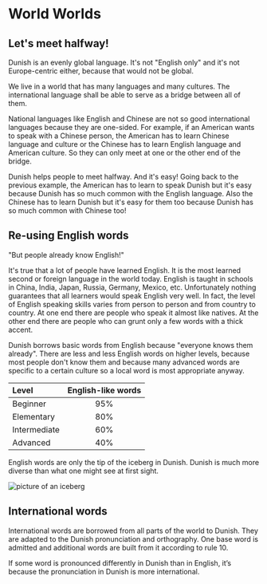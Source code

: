 # World Worlds

## Let's meet halfway!

Dunish is an evenly global language.
It's not "English only" and it's not Europe-centric either,
because that would not be global.

We live in a world that has many languages and many cultures.
The international language shall be able to serve as a bridge between all of them.

National languages like English and Chinese are not so good international languages because they are one-sided.
For example, if an American wants to speak with a Chinese person,
the American has to learn Chinese language and culture
or the Chinese has to learn English language and American culture.
So they can only meet at one or the other end of the bridge.

Dunish helps people to meet halfway.
And it's easy!
Going back to the previous example,
the American has to learn to speak Dunish
but it's easy because Dunish has so much common with the English language.
Also the Chinese has to learn Dunish
but it's easy for them too because Dunish has so much common with Chinese too!


## Re-using English words

"But people already know English!"

It's true that a lot of people have learned English.
It is the most learned second or foreign language in the world today.
English is taught in schools in China, India, Japan, Russia, Germany, Mexico, etc.
Unfortunately nothing guarantees that all learners would speak English very well.
In fact, the level of English speaking skills varies from person to person and from country to country.
At one end there are people who speak it almost like natives.
At the other end there are people who can grunt only a few words with a thick accent.

Dunish borrows basic words from English because "everyone knows them already".
There are less and less English words on higher levels,
because most people don't know them
and because many advanced words are specific to a certain culture
so a local word is most appropriate anyway.

| Level          | English-like words |
|:---------------|:------------------:|
| Beginner       |        95%         |
| Elementary     |        80%         |
| Intermediate   |        60%         |
| Advanced       |        40%         |

English words are only the tip of the iceberg in Dunish.
Dunish is much more diverse than what one might see at first sight.

![](http://www.pandunia.info/dunish/grafe/aismonte_eng.png "picture of an iceberg")


## International words

International words are borrowed from all parts of the world to Dunish.
They are adapted to the Dunish pronunciation and orthography.
One base word is admitted and additional words are built from it according to rule 10.

If some word is pronounced differently in Dunish than in English, it’s because the pronunciation in Dunish is more international.

